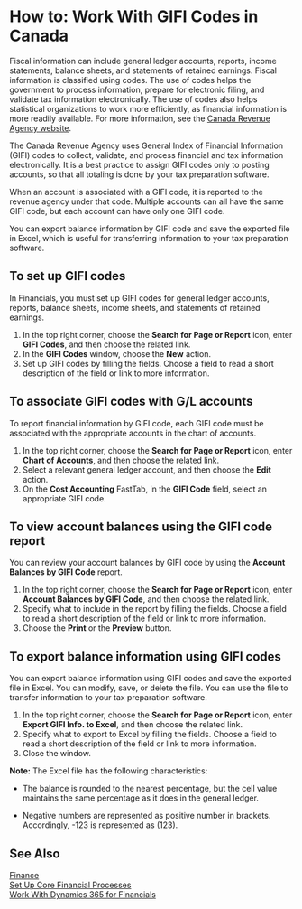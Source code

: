 <properties
                pageTitle="How to: Work With GIFI Codes in Canada | Financials"
                description="Describes how to set up and use GIFI codes."
                services="project-madeira"
                documentationCenter=""
                authors="SorenGP"/>

<tags
    ms.service="project-madeira"
    ms.topic="article"
    ms.devlang="na"
    ms.tgt_pltfrm="na"
    ms.workload="na"
    ms.date="07/07/2016"
    ms.author="SorenGP" />

# How to: Work With GIFI Codes in Canada
Fiscal information can include general ledger accounts, reports, income statements, balance sheets, and statements of retained earnings. Fiscal information is classified using codes. The use of codes helps the government to process information, prepare for electronic filing, and validate tax information electronically. The use of codes also helps statistical organizations to work more efficiently, as financial information is more readily available. For more information, see the [Canada Revenue Agency website](http://www.cra-arc.gc.ca/).

The Canada Revenue Agency uses General Index of Financial Information (GIFI) codes to collect, validate, and process financial and tax information electronically. It is a best practice to assign GIFI codes only to posting accounts, so that all totaling is done by your tax preparation software.

When an account is associated with a GIFI code, it is reported to the revenue agency under that code. Multiple accounts can all have the same GIFI code, but each account can have only one GIFI code.

You can export balance information by GIFI code and save the exported file in Excel, which is useful for transferring information to your tax preparation software.

## To set up GIFI codes
In Financials, you must set up GIFI codes for general ledger accounts, reports, balance sheets, income sheets, and statements of retained earnings.

1. In the top right corner, choose the **Search for Page or Report** icon, enter **GIFI Codes**, and then choose the related link.
2. In the **GIFI Codes** window, choose the **New** action.
3. Set up GIFI codes by filling the fields. Choose a field to read a short description of the field or link to more information.

## To associate GIFI codes with G/L accounts
To report financial information by GIFI code, each GIFI code must be associated with the appropriate accounts in the chart of accounts.

1. In the top right corner, choose the **Search for Page or Report** icon, enter **Chart of Accounts**, and then choose the related link.
2. Select a relevant general ledger account, and then choose the **Edit** action.
3. On the **Cost Accounting** FastTab, in the **GIFI Code** field, select an appropriate GIFI code.

## To view account balances using the GIFI code report
You can review your account balances by GIFI code by using the **Account Balances by GIFI Code** report.

1. In the top right corner, choose the **Search for Page or Report** icon, enter **Account Balances by GIFI Code**, and then choose the related link.
2. Specify what to include in the report by filling the fields. Choose a field to read a short description of the field or link to more information.
3. Choose the **Print** or the **Preview** button.

## To export balance information using GIFI codes
You can export balance information using GIFI codes and save the exported file in Excel. You can modify, save, or delete the file. You can use the file to transfer information to your tax preparation software.

1. In the top right corner, choose the **Search for Page or Report** icon, enter **Export GIFI Info. to Excel**, and then choose the related link.
2. Specify what to export to Excel by filling the fields. Choose a field to read a short description of the field or link to more information.
3. Close the window.

**Note:** The Excel file has the following characteristics:

* The balance is rounded to the nearest percentage, but the cell value maintains the same percentage as it does in the general ledger.

* Negative numbers are represented as positive number in brackets. Accordingly, -123 is represented as (123).

## See Also
[Finance](finance.md)   
[Set Up Core Financial Processes](finance-setup-finance.md)  
[Work With Dynamics 365 for Financials](ui-work-product.md)
